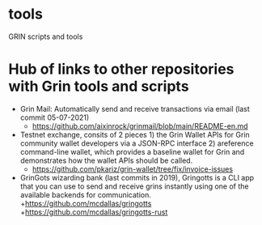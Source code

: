 # tools
GRIN scripts and tools 

# Hub of links to other repositories with Grin tools and scripts
* Grin Mail: Automatically send and receive transactions via email (last commit 05-07-2021)
  + https://github.com/aixinrock/grinmail/blob/main/README-en.md
* Testnet exchange, consits of 2 pieces 1) the Grin Wallet APIs for Grin community wallet developers via a JSON-RPC interface 2) areference command-line wallet, which provides a baseline wallet for Grin and demonstrates how the wallet APIs should be called.
  + https://github.com/pkariz/grin-wallet/tree/fix/invoice-issues
* GrinGots wizarding bank (last commits in 2019), Gringotts is a CLI app that you can use to send and receive grins instantly using one of the available backends for communication.
  +https://github.com/mcdallas/gringotts
  +https://github.com/mcdallas/gringotts-rust
